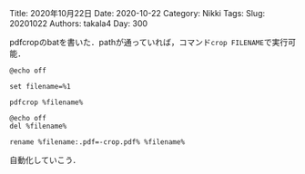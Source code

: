 ﻿Title: 2020年10月22日
Date: 2020-10-22
Category: Nikki
Tags: 
Slug: 20201022
Authors: takala4
Day: 300



pdfcropのbatを書いた．pathが通っていれば，コマンド`crop FILENAME`で実行可能．

```
@echo off

set filename=%1

pdfcrop %filename%

@echo off
del %filename%

rename %filename:.pdf=-crop.pdf% %filename%

```


自動化していこう．